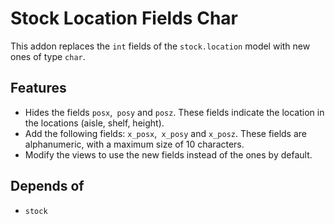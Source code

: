 # Stock Location Fields Char
This addon replaces the `int` fields of the `stock.location` model with new ones of type `char`.

## Features
- Hides the fields `posx`,` posy` and `posz`. These fields indicate the location in the locations (aisle, shelf, height).
- Add the following fields: `x_posx`,` x_posy` and `x_posz`. These fields are alphanumeric, with a maximum size of 10 characters.
- Modify the views to use the new fields instead of the ones by default.

## Depends of
- `stock`
